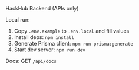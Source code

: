 HackHub Backend (APIs only)

Local run:

1. Copy `.env.example` to `.env.local` and fill values
2. Install deps: `npm install`
3. Generate Prisma client: `npm run prisma:generate`
4. Start dev server: `npm run dev`

Docs: GET `/api/docs`



